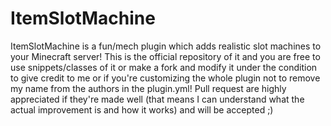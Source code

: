 ItemSlotMachine
===============

ItemSlotMachine is a fun/mech plugin which adds realistic slot machines to your Minecraft server!
This is the official repository of it and you are free to use snippets/classes of it or make a fork and modify it 
under the condition to give credit to me or if you're customizing the whole plugin not to remove my name from the authors in the plugin.yml! Pull request are highly appreciated if they're made well (that means I can understand what the actual improvement is and how it works) and will be accepted ;)
